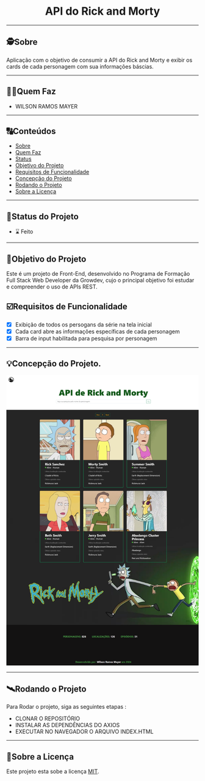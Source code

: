<h1 align="center">
     API do Rick and Morty
</h1>

---

## 🕵Sobre

Aplicação com o objetivo de consumir a API do Rick and Morty e exibir os cards de cada personagem com sua informações báscias.

---

## 🧑‍🦰Quem Faz

- WILSON RAMOS MAYER

---

## 🔠Conteúdos

<!--ts-->

- [Sobre](#sobre)
- [Quem Faz](#-quem-faz)
- [Status](#status)
- [Objetivo do Projeto](#objetivo-do-projeto)
- [Requisitos de Funcionalidade](#requisitos-de-funcionalidade)
- [Concepção do Projeto](#concepcao-do-projeto)
- [Rodando o Projeto](#rodando-o-projeto)
- [Sobre a Licença](#sobre-a-licença)
<!--te-->

---

## 🧭Status do Projeto

- ⌛ Feito

---

## 🎯Objetivo do Projeto

Este é um projeto de Front-End, desenvolvido no Programa de Formação Full Stack Web Developer da Growdev, cujo o principal objetivo foi estudar e compreender o uso de APIs REST.

## ☑️Requisitos de Funcionalidade

- [x] Exibição de todos os persogans da série na tela inicial
- [x] Cada card abre as informações específicas de cada personagem
- [x] Barra de input habilitada para pesquisa por personagem

---

## 💡Concepção do Projeto.

![Untitled](./images/127.0.0.1_5502_index.html.png)

---

## 🛰Rodando o Projeto

Para Rodar o projeto, siga as seguintes etapas :

- CLONAR O REPOSITÓRIO
- INSTALAR AS DEPENDÊNCIAS DO AXIOS
- EXECUTAR NO NAVEGADOR O ARQUIVO INDEX.HTML

---

## 📝Sobre a Licença

Este projeto esta sobe a licença [MIT](./LICENSE).
